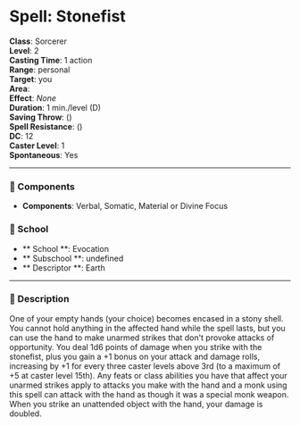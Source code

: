 
# Spell: Stonefist
**Class**: Sorcerer  
**Level**: 2  
**Casting Time**: 1 action  
**Range**: personal  
**Target**: you  
**Area**:   
**Effect**: _None_  
**Duration**: 1 min./level (D)  
**Saving Throw**:  ()  
**Spell Resistance**:  ()  
**DC**: 12  
**Caster Level**: 1  
**Spontaneous**: Yes

---

### 🔮 Components
- **Components**: Verbal, Somatic, Material or Divine Focus

### 🏫 School
- ** School **: Evocation
- ** Subschool **: undefined
- ** Descriptor **: Earth
---

### 📜 Description
One of your empty hands (your choice) becomes encased in a stony shell. You cannot hold anything in the affected hand while the spell lasts, but you can use the hand to make unarmed strikes that don't provoke attacks of opportunity. You deal 1d6 points of damage when you strike with the stonefist, plus you gain a +1 bonus on your attack and damage rolls, increasing by +1 for every three caster levels above 3rd (to a maximum of +5 at caster level 15th). Any feats or class abilities you have that affect your unarmed strikes apply to attacks you make with the hand and a monk using this spell can attack with the hand as though it was a special monk weapon. When you strike an unattended object with the hand, your damage is doubled.
